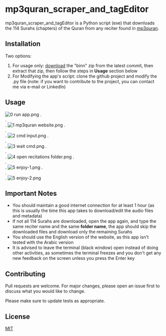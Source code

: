 # mp3quran_scraper_and_tagEditor

mp3quran_scraper_and_tagEditor is a Python script (exe) that downloads the 114 Surahs (chapters) of the Quran from any reciter found in [mp3quran](https://mp3quran.net/eng).

## Installation

Two options:
1. For usage only: [download](https://github.com/OdyAsh/mp3quran_scraper_and_tagEditor/blob/main/binn.zip) the "binn" zip from the latest commit, then extract that zip, then follow the steps in **Usage** section below
2. For Modifying the app's script: clone the github project and modify the .py file (note: if you want to contribute to the project, you can contact me via e-mail or LinkedIn)

## Usage

![0 run app.png](https://github.com/OdyAsh/mp3quran_scraper_and_tagEditor/blob/main/appScreenshots/0%20run%20app.png?raw=true)
.\
.\
.
![1 mp3quran website.png](https://github.com/OdyAsh/mp3quran_scraper_and_tagEditor/blob/main/appScreenshots/1%20mp3quran%20website.png?raw=true)
.\
.\
.
![2 cmd input.png](https://github.com/OdyAsh/mp3quran_scraper_and_tagEditor/blob/main/appScreenshots/2%20cmd%20input.png?raw=true)
.\
.\
.
![3 wait cmd.png](https://github.com/OdyAsh/mp3quran_scraper_and_tagEditor/blob/main/appScreenshots/3%20wait%20cmd.png?raw=true)
.\
.\
.
![4 open recitations folder.png](https://github.com/OdyAsh/mp3quran_scraper_and_tagEditor/blob/main/appScreenshots/4%20open%20recitations%20folder.png?raw=true)
.\
.\
.
![5 enjoy-1.png](https://github.com/OdyAsh/mp3quran_scraper_and_tagEditor/blob/main/appScreenshots/5%20enjoy-1.png?raw=true)
.\
.\
.
![5 enjoy-2.png](https://github.com/OdyAsh/mp3quran_scraper_and_tagEditor/blob/main/appScreenshots/5%20enjoy-2.png?raw=true)

## Important Notes
* You should maintain a good internet connection for at least 1 hour (as this is usually the time this app takes to download/edit the audio files and metadata)
* If not all 114 Surahs are downloaded, open the app again, and type the same reciter name and the same **folder name**, the app should skip the downloaded files and download only the remaining Surahs
* You should use the English version of the website, as this app isn't tested with the Arabic version
* It is advised to leave the terminal (black window) open instead of doing other activities, as sometimes the terminal freezes and you don't get any new feedback on the screen unless you press the Enter key

## Contributing
Pull requests are welcome. For major changes, please open an issue first to discuss what you would like to change.

Please make sure to update tests as appropriate.

## License
[MIT](https://choosealicense.com/licenses/mit/)
